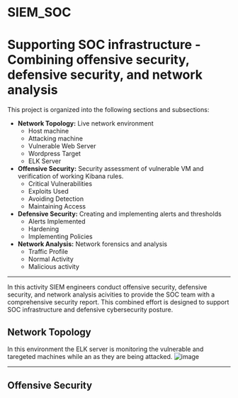 # SIEM_SOC
# Supporting SOC infrastructure - Combining offensive security, defensive security, and network analysis

[comment]: # (this is the syntax for a comment)

This project is organized into the following sections and subsections:
- **Network Topology:** Live network environment
    - Host machine
    - Attacking machine
    - Vulnerable Web Server
    - Wordpress Target
    - ELK Server
- **Offensive Security:** Security assessment of vulnerable VM and verification of working Kibana rules.
    - Critical Vulnerabilities
    - Exploits Used
    - Avoiding Detection
    - Maintaining Access   
- **Defensive Security:** Creating and implementing alerts and thresholds
    - Alerts Implemented
    - Hardening
    - Implementing Policies
- **Network Analysis:** Network forensics and analysis
    - Traffic Profile
    - Normal Activity
    - Malicious activity
___

In this activity SIEM engineers conduct offensive security, defensive security, and network analysis acivities to provide the SOC team with a comprehensive security report. This combined effort is designed to support SOC infrastructure and defensive cybersecurity posture. 

## Network Topology

In this environment the ELK server is monitoring the vulnerable and taregeted machines while an as they are being attacked. 
![image](LINKTOIMAAGEINGITHUBREPOSITORY)

---
## Offensive Security


